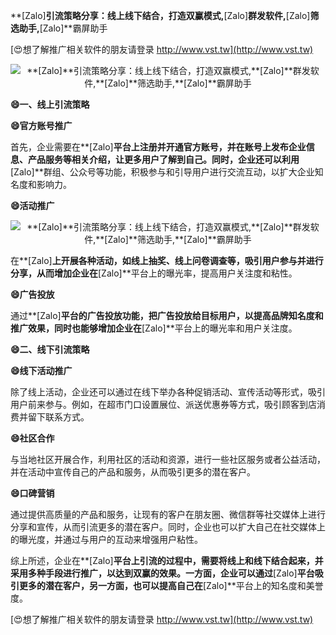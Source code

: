 **[Zalo]**引流策略分享：线上线下结合，打造双赢模式,**[Zalo]**群发软件,**[Zalo]**筛选助手,**[Zalo]**霸屏助手

[😍想了解推广相关软件的朋友请登录 http://www.vst.tw](http://www.vst.tw)

 <center><img src="https://vst.tw/MP4/tuiguang/png/8.png" alt="**[Zalo]**引流策略分享：线上线下结合，打造双赢模式,**[Zalo]**群发软件,**[Zalo]**筛选助手,**[Zalo]**霸屏助手"></center>

**😄一、线上引流策略**

**😄官方账号推广**

首先，企业需要在**[Zalo]**平台上注册并开通官方账号，并在账号上发布企业信息、产品服务等相关介绍，让更多用户了解到自己。同时，企业还可以利用**[Zalo]**群组、公众号等功能，积极参与和引导用户进行交流互动，以扩大企业知名度和影响力。

**😄活动推广**

 <center><img src="https://vst.tw/MP4/tuiguang/png/8.png" alt="**[Zalo]**引流策略分享：线上线下结合，打造双赢模式,**[Zalo]**群发软件,**[Zalo]**筛选助手,**[Zalo]**霸屏助手"></center>

在**[Zalo]**上开展各种活动，如线上抽奖、线上问卷调查等，吸引用户参与并进行分享，从而增加企业在**[Zalo]**平台上的曝光率，提高用户关注度和粘性。

**😄广告投放**

通过**[Zalo]**平台的广告投放功能，把广告投放给目标用户，以提高品牌知名度和推广效果，同时也能够增加企业在**[Zalo]**平台上的曝光率和用户关注度。

**😄二、线下引流策略**

**😄线下活动推广**

除了线上活动，企业还可以通过在线下举办各种促销活动、宣传活动等形式，吸引用户前来参与。例如，在超市门口设置展位、派送优惠券等方式，吸引顾客到店消费并留下联系方式。

**😄社区合作**

与当地社区开展合作，利用社区的活动和资源，进行一些社区服务或者公益活动，并在活动中宣传自己的产品和服务，从而吸引更多的潜在客户。

**😄口碑营销**

通过提供高质量的产品和服务，让现有的客户在朋友圈、微信群等社交媒体上进行分享和宣传，从而引流更多的潜在客户。同时，企业也可以扩大自己在社交媒体上的曝光度，并通过与用户的互动来增强用户粘性。

综上所述，企业在**[Zalo]**平台上引流的过程中，需要将线上和线下结合起来，并采用多种手段进行推广，以达到双赢的效果。一方面，企业可以通过**[Zalo]**平台吸引更多的潜在客户，另一方面，也可以提高自己在**[Zalo]**平台上的知名度和美誉度。

[😍想了解推广相关软件的朋友请登录 http://www.vst.tw](http://www.vst.tw)



